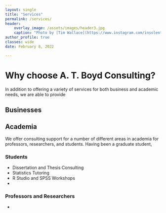 ```yaml
---
layout: single
title: "Services"
permalink: /services/
header:
    overlay_image: /assets/images/header3.jpg
    caption: "Photo by [Tim Wallace](https://www.instagram.com/insolentprodigy/)"
author_profile: true
classes: wide
date: February 8, 2022

---
```

# Why choose A. T. Boyd Consulting?

In addition to offering a variety of services for both business and academic needs, we are able to provide 

## Businesses



## Academia

We offer consulting support for a number of different areas in academia for professors, researchers, and students. Having been a graduate student, 

### Students

- Dissertation and Thesis Consulting
- Statistics Tutoring
- R Studio and SPSS Workshops
- 

### Professors and Researchers

- 




